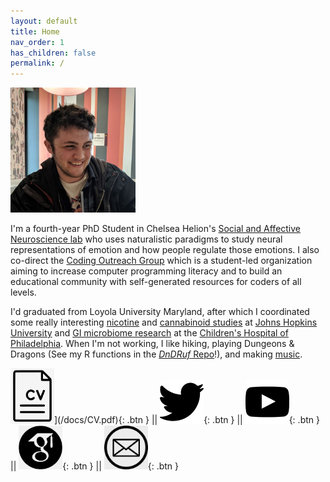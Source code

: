 ```yaml
---
layout: default
title: Home
nav_order: 1
has_children: false
permalink: /
---
```


<img src="/assets/images/Profile.jpg" alt="profile_photo" width="200"/>

I'm a fourth-year PhD Student in Chelsea Helion's [Social and Affective Neuroscience lab](https://sites.temple.edu/sanlab/) who uses naturalistic paradigms to study neural representations of emotion and how people regulate those emotions. I also co-direct the [Coding Outreach Group](https://tu-coding-outreach-group.github.io) which is a student-led organization aiming to increase computer programming literacy and to build an educational community with self-generated resources for coders of all levels.   
  
I'd graduated from Loyola University Maryland, after which I coordinated some really interesting [nicotine](https://www-nejm-org.libproxy.temple.edu/doi/10.1056/NEJMsa1502403?url_ver=Z39.88-2003&rfr_id=ori:rid:crossref.org&rfr_dat=cr_pub%3dwww.ncbi.nlm.nih.gov) and [cannabinoid studies](https://academic-oup-com.libproxy.temple.edu/jat/article/41/2/83/2967155) at [Johns Hopkins University](https://www.hopkinsmedicine.org/psychiatry/research/bpru) and [GI microbiome research](https://www-tandfonline-com.libproxy.temple.edu/doi/full/10.1080/19490976.2022.2083417?tab=permissions&scroll=top) at the [Children's Hospital of Philadelphia](https://www.chop.edu/centers-programs/division-gastroenterology-hepatology-and-nutrition).  When I'm not working, I like hiking, playing Dungeons & Dragons (See my R functions in the [*DnDRuf* Repo](https://github.com/wj-mitchell/DnDRuf)!), and making [music](https://doorprizeband.bandcamp.com/releases).

<img src="/assets/images/CV_BW.png" alt="CV" width="70"/>](/docs/CV.pdf){: .btn } || [<img src="/assets/images/twitter_BW.png" alt="Twitter Profile" width="70"/>](https://twitter.com/wjmitchell_){: .btn } || [<img src="/assets/images/Youtube_BW.png" alt="Youtube Channel" width="70"/>](https://www.youtube.com/channel/UCCWDaY812TBOQ2iaXk3buLg){: .btn } || [<img src="/assets/images/scholar_BW.png" alt="Google Scholar Page" width="70"/>](https://scholar.google.com/citations?user=UtUW1zIAAAAJ&hl=en){: .btn } || [<img src="/assets/images/email_BW.jpg" alt="Email Me" width="70"/>](mailto:billy.mitchell@temple.edu){: .btn }  